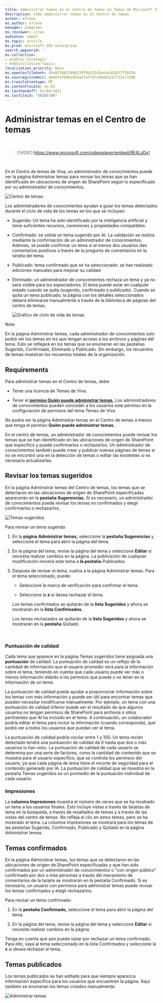 ```yaml
---
title: Administrar temas en el Centro de temas en Temas de Microsoft Viva
description: Cómo administrar temas en el Centro de temas.
author: efrene
ms.author: efrene
manager: pamgreen
ms.reviewer: cjtan
audience: admin
ms.topic: article
ms.prod: microsoft-365-enterprise
search.appverid: ''
ms.collection:
- enabler-strategic
- m365initiative-topics
localization_priority: None
ms.openlocfilehash: 45e8f26823998278f9a332d2ea1e362b77f2032b
ms.sourcegitcommit: a048fefb081953aefa7747c08da52a7722e77288
ms.translationtype: MT
ms.contentlocale: es-ES
ms.lasthandoff: 02/04/2021
ms.locfileid: "50107199"
---
```

# <a name="manage-topics-in-the-topic-center"></a>Administrar temas en el Centro de temas 

</br>

> [!VIDEO https://www.microsoft.com/videoplayer/embed/RE4LxDx]  

</br>


En el Centro de temas de Viva, un administrador de conocimientos puede ver la página Administrar temas para revisar los temas que se han identificado en ubicaciones de origen de SharePoint según lo especificado por su administrador de conocimientos.   

   ![Centro de temas](../media/knowledge-management/topic-center.png) </br> 



Los administradores de conocimientos ayudan a guiar los temas detectados durante el ciclo de vida de los temas en los que se incluyen:

- Sugerido: Un tema ha sido identificado por la inteligencia artificial y tiene suficientes recursos, conexiones y propiedades compatibles.
- Confirmado: se valida un tema sugerido por AI. La validación se realiza mediante la confirmación de un administrador de conocimientos. Además, se puede confirmar un tema si al menos dos usuarios dan comentarios positivos a través de la pregunta de comentarios en la tarjeta del tema.
- Publicado: tema confirmado que se ha seleccionado: se han realizado ediciones manuales para mejorar su calidad.
- Eliminado: un administrador de conocimientos rechaza un tema y ya no será visible para los espectadores. El tema puede estar en cualquier estado cuando se quita (sugerido, confirmado o publicado). Cuando se quita un tema publicado, la página con los detalles seleccionados deberá eliminarse manualmente a través de la biblioteca de páginas del centro de temas.

   ![Gráfico de ciclo de vida de temas](../media/knowledge-management/topic-lifecycle.png) </br> 

> [!Note] 
> En la página Administrar temas, cada administrador de conocimientos solo podrá ver los temas en los que tengan acceso a los archivos y páginas del tema. Esto se reflejará en los temas que se enumeran en las pestañas Sugerido, Confirmado, Eliminado y Publicado. Sin embargo, los recuentos de temas muestran los recuentos totales de la organización.

## <a name="requirements"></a>Requirements

Para administrar temas en el Centro de temas, debe:
- Tener una licencia de Temas de Viva.

- Tener el [**permiso Quién puede administrar temas.**](https://docs.microsoft.com/microsoft-365/knowledge/topic-experiences-user-permissions) Los administradores de conocimientos pueden conceder a los usuarios este permiso en la configuración de permisos del tema Temas de Viva. 

No podrá ver la página Administrar temas en el Centro de temas a menos que tenga el permiso **Quién puede administrar temas.**

En el centro de temas, un administrador de conocimientos puede revisar los temas que se han identificado en las ubicaciones de origen de SharePoint que especificó y puede confirmarlos o rechazarlos. Un administrador de conocimientos también puede crear y publicar nuevas páginas de temas si no se encontró una en la detección de temas o editar las existentes si es necesario actualizarlas.


## <a name="review-suggested-topics"></a>Revisar los temas sugeridos

En la página Administrar temas del Centro de temas, los temas que se detectaron en las ubicaciones de origen de SharePoint especificadas aparecerán en la **pestaña Sugerencias.** Si es necesario, un administrador de conocimientos puede revisar los temas no confirmados y elegir confirmarlos o rechazarlos.

   ![Temas sugeridos](../media/knowledge-management/quality-score.png) </br> 

Para revisar un tema sugerido:

1. En la **página Administrar temas,** seleccione la **pestaña Sugerencias** y seleccione el tema para abrir la página del tema.</br>

2. En la página del tema, revise la página del tema y seleccione **Editar** si necesita realizar cambios en la página. La publicación de cualquier modificación moverá este tema a **la pestaña** Publicados.

3. Después de revisar el tema, vuelva a la página Administrar temas. Para el tema seleccionado, puede:

   - Seleccione la marca de verificación para confirmar el tema.
    
   - Seleccione la **x** si desea rechazar el tema.

    Los temas confirmados se quitarán de la **lista Sugeridos** y ahora se mostrarán en la **lista Confirmados.**

    Los temas rechazados se quitarán de la **lista Sugeridos** y ahora se mostrarán en la **pestaña** Quitado.

   </br> 

### <a name="quality-score"></a>Puntuación de calidad

Cada tema que aparece en la página Temas sugeridos tiene asignada una <b>puntuación</b> de calidad. La puntuación de calidad es un reflejo de la cantidad de información que el usuario promedio verá para la información sobre el tema, teniendo en cuenta que cada usuario puede ver más o menos información debido a los permisos que puede o no tener en la información de un tema. 

La puntuación de calidad puede ayudar a proporcionar información sobre los temas con más información y puede ser útil para encontrar temas que pueden necesitar modificarse manualmente.  Por ejemplo, un tema con una puntuación de calidad inferior puede ser el resultado de que algunos usuarios no tengan permisos de SharePoint para archivos o sitios pertinentes que AI ha incluido en el tema. A continuación, un colaborador podría editar el tema para incluir la información (cuando corresponda), que podrá ver a todos los usuarios que puedan ver el tema.

La puntuación de calidad podría oscilar entre 1 y 100. Un tema recién detectado tendrá una puntuación de calidad de 0 hasta que dos o más usuarios lo han visto. La puntuación de calidad de cada usuario se determina por una serie de factores, como la cantidad de contenido que se muestra para el usuario específico, que se controla los permisos del usuario, ya que cada página de tema tiene el recorte de seguridad para el contenido generado por IA. La puntuación de calidad que se muestra en la pestaña Temas sugeridos es un promedio de la puntuación individual de cada usuario.

### <a name="impressions"></a>Impresiones

La <b>columna Impresiones</b> muestra el número de veces que se ha mostrado un tema a los usuarios finales. Esto incluye vistas a través de tarjetas de tema en la búsqueda, a través de resaltados de temas y a través de las vistas del centro de temas. No refleja el clic en estos temas, pero se ha mostrado el tema. La columna Impresiones se mostrará para los temas de las pestañas Sugerido, Confirmado, Publicado y Quitado en la página Administrar temas.


## <a name="confirmed-topics"></a>Temas confirmados

En la página Administrar temas, los temas que se detectaron en las ubicaciones de origen de SharePoint especificadas y que han sido confirmados por un administrador de conocimientos o "con origen público" confirmado por dos o más personas a través del mecanismo de comentarios de la tarjeta se mostrarán en la pestaña Confirmado.  Si es necesario, un usuario con permisos para administrar temas puede revisar los temas confirmados y elegir rechazarlos.

Para revisar un tema confirmado:

1. En la **pestaña Confirmado,** seleccione el tema para abrir la página del tema.</br>

2. En la página del tema, revise la página del tema y seleccione **Editar** si necesita realizar cambios en la página.

Tenga en cuenta que aún puede optar por rechazar un tema confirmado.  Para ello, vaya al tema seleccionado en la lista Confirmados y seleccione la **x** si desea rechazar el tema.

## <a name="published-topics"></a>Temas publicados
Los temas publicados se han editado para que siempre aparezca información específica para los usuarios que encuentren la página. Aquí también se enumeran los temas creados manualmente.

   ![Administrar temas](../media/knowledge-management/manage-topics-new.png) </br> 




